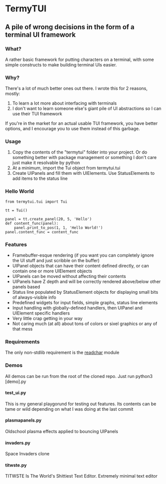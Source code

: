 # TermyTUI
## A pile of wrong decisions in the form of a terminal UI framework

### What?

A rather basic framework for putting characters on a terminal, with some simple constructs to make building terminal UIs easier.

### Why?

There's a lot of much better ones out there. I wrote this for 2 reasons, mostly:

1. To learn a lot more about interfacing with terminals
2. I don't want to learn someone else's giant pile of UI abstractions so I can use their TUI framework

If you're in the market for an actual usable TUI framework, you have better options, and I encourage you to use them instead of this garbage.

### Usage

1. Copy the contents of the "termytui" folder into your project. Or do something better with package management or something I don't care just make it resolvable by python
2. At a minimum, import the Tui object from termytui.tui
3. Create UIPanels and fill them with UIElements. Use StatusElements to add items to the status line

### Hello World

    from termytui.tui import Tui

    tt = Tui()

    panel = tt.create_panel(20, 5, 'Hello')
    def content_func(panel):
        panel.print_to_pos(1, 1, 'Hello World!')
    panel.content_func = content_func

### Features

- Framebuffer-esque rendering (if you want you can completely ignore the UI stuff and just scribble on the buffer)
- UIPanel objects that can have their content defined directly, or can contain one or more UIElement objects
- UIPanels can be moved without affecting their contents
- UIPanels have Z depth and will be correctly rendered above/below other panels based
- Status line populated by StatusElement objects for displaying small bits of always-visible info
- Predefined widgets for input fields, simple graphs, status line elements
- Input handling with globally-defined handlers, then UIPanel and UIElement specific handlers
- Very little crap getting in your way
- Not caring much (at all) about tons of colors or sixel graphics or any of that mess

### Requirements

The only non-stdlib requirement is the [readchar](https://pypi.org/project/readchar/) module

### Demos

All demos can be run from the root of the cloned repo. Just run python3 [demo].py

#### test_ui.py

This is my general playgorund for testing out features. Its contents can be tame or wild depending on what I was doing at the last commit

#### plasmapanels.py

Oldschool plasma effects applied to bouncing UIPanels

#### invaders.py

Space Invaders clone

#### titwste.py

TITWSTE Is The World's Shittiest Text Editor. Extremely minimal text editor
